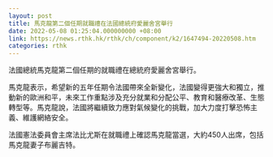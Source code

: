 ```yaml
---
layout: post
title: 馬克龍第二個任期就職禮在法國總統府愛麗舍宮舉行
date: 2022-05-08 01:25:04.000000000 +08:00
link: https://news.rthk.hk/rthk/ch/component/k2/1647494-20220508.htm
categories: rthk
---
```


法國總統馬克龍第二個任期的就職禮在總統府愛麗舍宮舉行。

馬克龍表示，希望新的五年任期令法國帶來全新變化，法國變得更強大和獨立，推動新的歐洲和平，未來工作重點涉及充分就業和分配公平、教育和醫療改革、生態轉型等。馬克龍說，法國將繼續致力應對氣候變化的挑戰，加大力度打擊恐怖主義、維護網絡安全。

法國憲法委員會主席法比尤斯在就職禮上確認馬克龍當選，大約450人出席，包括馬克龍妻子布麗吉特。
